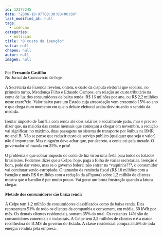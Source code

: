 ```yaml
---
id: 12373245
date: "2006-10-07T08:30:00+00:00"
last_modified_at: null
tags:
  - isencao
categories:
  - noticias
title: "O custo da isenção"
sutia: null
chapeu: null
autor: null
imagem: null
---
```

<p><P><FONT face=Verdana>Por <STRONG>Fernando Castilho</STRONG><BR>No Jornal do Commercio de hoje<BR></FONT><FONT face=Verdana><BR>A Secretaria da Fazenda revelou, ontem, o custo da disputa eleitoral que separou, no primeiro turno, Mendonça Filho e Eduardo Campos, em relação ao custo tributário na conta de luz dos consumidores de baixa renda: R$ 16 milhões por ano, ou R$ 2,2 milhões neste exerc?cio. Valor baixo para um Estado cuja arrecadação vem crescendo 15% ao ano e que chega num momento em que o debate eleitoral acaba desvirtuando o sentido da medida.<BR> <BR>Isentar imposto de fam?lia com renda até dois salários é socialmente justo, mas é preciso dizer que, na maioria das contas mensais que começam a chegar em novembro, a redução vai significar, no máximo, duas passagens no sistema de transporte por ônibus na RMR no anel B. Não se pense que reduzir custo de serviço publico (qualquer que seja o valor) não é importante. Mas ninguém deve achar que, por decreto, a conta cai pela metade. O governador só manda em 25%, e priu! <BR><BR>O problema é que cobrar imposto de conta de luz virou uma festa para todos os Estados brasileiros. Podemos dizer que a Celpe, hoje, paga a folha de várias secretarias. Isenção é bom, pode dar votos, mas se o governo federal não entrar na “vaquinha???, o consumidor vai continuar sendo estropiado. O tamanho da renúncia fiscal (R$ 10 milhões com a isenção e mais R$ 6 milhões com a redução da al?quota) sobre 1,2 milhão de clientes mostra que o barulho é por muito pouco. Vai gerar um bruta frustração quando a fatura chegar. <BR><BR><STRONG>Metade dos consumidores são baixa renda <BR></STRONG><BR>A Celpe tem 1,2 milhão de consumidores classificados como de baixa renda. Eles representam 51% de todo os clientes da companhia e consomem, em média, 60 kWh por mês. Os demais clientes residenciais, somam 35% do total. Os restantes 14% são de consumidores comerciais e industrais. A Celpe tem 2,2 milhões de clientes e é a maior recolhedora de ICMS do governo do Estado. A classe residencial compra 35,6% de toda energia vendida pela empresa.</FONT></P> </p>
